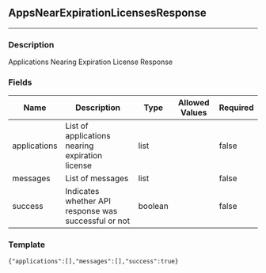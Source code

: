 ## AppsNearExpirationLicensesResponse
---
### Description
Applications Nearing Expiration License Response
### Fields
| Name | Description | Type | Allowed Values | Required |
| ---- | ----------- | ---- | -------------- | -------- |
| applications | List of applications nearing expiration license | list |  | false |
| messages | List of messages | list |  | false |
| success | Indicates whether API response was successful or not | boolean |  | false |
### Template
```
{"applications":[],"messages":[],"success":true}
```

